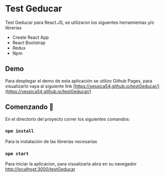 # Test Geducar

Test Geducar para React.JS, se utilizaron los siguentes herramientas y/o librerias 

* Create React App
* React Bootstrap
* Redux
* Npm

## Demo

Para desplegar el demo de esta aplicación se utilizo Github Pages, para visualizarlo vaya al siguiente link [https://yessica54.github.io/testGeducar/](https://yessica54.github.io/testGeducar/) 


## Comenzando 🚀

En el directorio del proyecto correr los siguientes comandos:

### `npm install`

Para la instalación de las librerias necesarias

### `npm start`

Para iniciar la aplicacion, para visualizarla abra en su navegador [http://localhost:3000/testGeducar](http://localhost:3000/testGeducar) 
